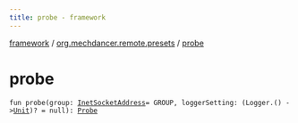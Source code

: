 ```yaml
---
title: probe - framework
---
```


[framework](../index.html) / [org.mechdancer.remote.presets](index.html) / [probe](./probe.html)

# probe

`fun probe(group: `[`InetSocketAddress`](https://docs.oracle.com/javase/6/docs/api/java/net/InetSocketAddress.html)` = GROUP, loggerSetting: (Logger.() -> `[`Unit`](https://kotlinlang.org/api/latest/jvm/stdlib/kotlin/-unit/index.html)`)? = null): `[`Probe`](-probe/index.html)